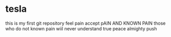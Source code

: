 # tesla
this is my first git repository
feel pain accept pAIN AND KNOWN PAIN those who do not known pain wiil never understand true peace
almighty push
